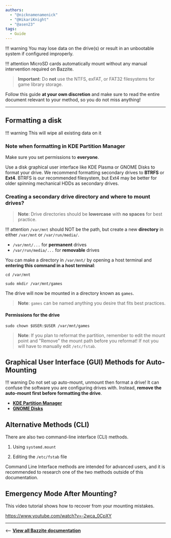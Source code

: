 ```yaml
---
authors:
  - "@nicknamenamenick"
  - "@HikariKnight"
  - "@asen23"
tags:
  - Guide
---
```


<!-- ANCHOR: METADATA -->
<!--{"url_discourse": "https://universal-blue.discourse.group/docs?topic=970", "fetched_at": "2024-09-03 16:43:14.005694+00:00"}-->
<!-- ANCHOR_END: METADATA -->

!!! warning You may lose data on the drive(s) or result in an unbootable system if configured improperly.

!!! attention MicroSD cards automatically mount without any manual intervention required on Bazzite.

> **Important**: Do **not** use the NTFS, exFAT, or FAT32 filesystems for game library storage.

Follow this guide **at your own discretion** and make sure to read the entire document relevant to your method, so you do not miss anything!

<hr>

## Formatting a disk

!!! warning This will wipe all existing data on it

### Note when formatting in **KDE Partition Manager**

Make sure you set permissions to **everyone**.

Use a disk graphical user interface like KDE Plasma or GNOME Disks to format your drive. We recommend formatting secondary drives to **BTRFS** or **Ext4**. BTRFS is our recommended filesystem, but Ext4 may be better for older spinning mechanical HDDs as secondary drives.

### Creating a secondary drive directory and where to mount drives?

> **Note**: Drive directories should be **lowercase** with **no spaces** for best practice.

!!! attention `/var/mnt` should NOT be the path, but create a new **directory** in either `/var/mnt` or `/var/run/media/`.

- `/var/mnt/...` for **permanent** drives
- `/var/run/media/...` for **removable** drives

You can make a directory in `/var/mnt/` by opening a host terminal and **entering this command in a host terminal**:

```command
cd /var/mnt
```

```command
sudo mkdir /var/mnt/games
```

The drive will now be mounted in a directory known as `games`.

> **Note**: `games` can be named anything you desire that fits best practices.

#### Permissions for the drive

```command
sudo chown $USER:$USER /var/mnt/games
```

> **Note**: If you plan to reformat the partition, remember to edit the mount point and "Remove" the mount path before you reformat! If not you will have to manually edit `/etc/fstab`.

## Graphical User Interface (GUI) Methods for Auto-Mounting

!!! warning Do not set up auto-mount, unmount then format a drive! It can confuse the software you are configuring drives with. Instead, **remove the auto-mount first before formatting the drive**.

- [**KDE Partition Manager**](./KDE_Partition_Manager_Auto_Mount_Guide.md)
- [**GNOME Disks**](./GNOME_Disks_Auto-Mount_Guide.md)

## Alternative Methods (CLI)

There are also two command-line interface (CLI) methods.

1.  Using `systemd.mount`

2.  Editing the `/etc/fstab` file

Command Line Interface methods are intended for advanced users, and it is recommended to research one of the two methods outside of this documentation.

## Emergency Mode After Mounting?

This video tutorial shows how to recover from your mounting mistakes.

https://www.youtube.com/watch?v=-2wca_0CpXY

<hr>

<-- [**View all Bazzite documentation**](https://docs.bazzite.gg)
